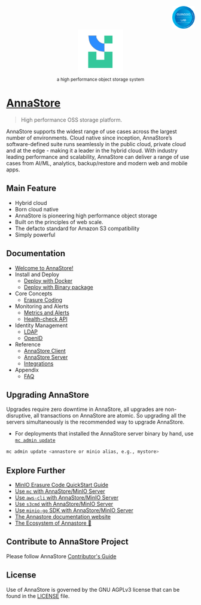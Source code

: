 <div align="right">
    <img src="https://raw.githubusercontent.com/GuinsooLab/annastore/main/public/guinsoolab-badge.png" width="60" alt="badge">
    <br />
</div>
<div align="center">
    <img src="https://raw.githubusercontent.com/GuinsooLab/annastore/main/public/annaStore.svg" width="120" alt="logo" />
    <br/>
    <small>a high performance object storage system</small>
</div>

# [AnnaStore](https://ciusji.gitbook.io/annastore/)

> High performance OSS storage platform.

AnnaStore supports the widest range of use cases across the largest number of environments. Cloud native
since inception, AnnaStore’s software-defined suite runs seamlessly in the public cloud, private cloud and at the
edge - making it a leader in the hybrid cloud. With industry leading performance and scalability, AnnaStore can
deliver a range of use cases from AI/ML, analytics, backup/restore and modern web and mobile apps.

## Main Feature

- Hybrid cloud
- Born cloud native
- AnnaStore is pioneering high performance object storage
- Built on the principles of web scale.
- The defacto standard for Amazon S3 compatibility 
- Simply powerful

## Documentation

- [Welcome to AnnaStore!](https://ciusji.gitbook.io/annastore/)
- Install and Deploy
  - [Deploy with Docker](https://ciusji.gitbook.io/annastore/install-and-deploy/deploy-with-docker)
  - [Deploy with Binary package](https://ciusji.gitbook.io/annastore/install-and-deploy/deploy-with-binary-pakcage)
- Core Concepts
  - [Erasure Coding](https://ciusji.gitbook.io/annastore/core-concepts/erasure-coding)
- Monitoring and Alerts
  - [Metrics and Alerts](https://ciusji.gitbook.io/annastore/monitoring-and-alerts/metrics-and-alerts)
  - [Health-check API](https://ciusji.gitbook.io/annastore/monitoring-and-alerts/health-check-api)
- Identity Management
  - [LDAP](https://ciusji.gitbook.io/annastore/identity-management/ldap)
  - [OpenID](https://ciusji.gitbook.io/annastore/identity-management/openid)
- Reference
  - [AnnaStore Client](https://ciusji.gitbook.io/annastore/reference/annastore-client)
  - [AnnaStore Server](https://ciusji.gitbook.io/annastore/reference/annastore-server)
  - [Integrations](https://ciusji.gitbook.io/annastore/reference/integrations)
- Appendix
  - [FAQ](https://ciusji.gitbook.io/annastore/appendix/faq)

## Upgrading AnnaStore

Upgrades require zero downtime in AnnaStore, all upgrades are non-disruptive, all transactions on AnnaStore are atomic. So upgrading all the servers simultaneously is the recommended way to upgrade AnnaStore.

- For deployments that installed the AnnaStore server binary by hand, use [`mc admin update`](https://docs.min.io/minio/baremetal/reference/minio-mc-admin/mc-admin-update.html)

```sh
mc admin update <annastore or minio alias, e.g., mystore>
```

## Explore Further

- [MinIO Erasure Code QuickStart Guide](https://docs.min.io/docs/minio-erasure-code-quickstart-guide)
- [Use `mc` with AnnaStore/MinIO Server](https://docs.min.io/docs/minio-client-quickstart-guide)
- [Use `aws-cli` with AnnaStore/MinIO Server](https://docs.min.io/docs/aws-cli-with-minio)
- [Use `s3cmd` with AnnaStore/MinIO Server](https://docs.min.io/docs/s3cmd-with-minio)
- [Use `minio-go` SDK with AnnaStore/MinIO Server](https://docs.min.io/docs/golang-client-quickstart-guide)
- [The Annastore documentation website](https://ciusji.gitbook.io/annastore/)
- [The Ecosystem of Annastore 🌈](https://ciusji.gitbook.io/guinsoolab/)

## Contribute to AnnaStore Project

Please follow AnnaStore [Contributor's Guide](https://github.com/GuinsooLab/annastore/blob/main/CONTRIBUTING.md)

## License

Use of AnnaStore is governed by the GNU AGPLv3 license that can be found in the [LICENSE](./LICENSE) file.
